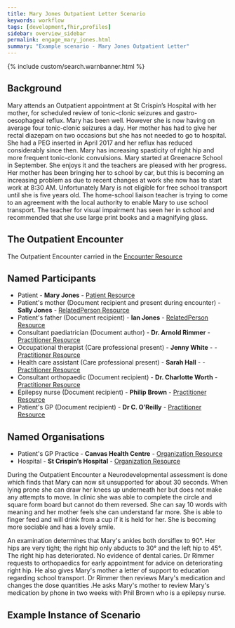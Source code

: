 ```yaml
---
title: Mary Jones Outpatient Letter Scenario
keywords: workflow
tags: [development,fhir,profiles]
sidebar: overview_sidebar
permalink: engage_mary_jones.html
summary: "Example scenario - Mary Jones Outpatient Letter"
---
```


{% include custom/search.warnbanner.html %}

## Background ##
Mary attends an Outpatient appointment at St Crispin’s Hospital with her mother, for scheduled review of tonic-clonic seizures and gastro-oesophageal reflux. Mary has been well. However she is now having on average four tonic-clonic seizures a day. Her mother has had to give her rectal diazepam on two occasions but she has not needed to go to hospital. She had a PEG inserted in April 2017 and her reflux has reduced considerably since then. Mary has increasing spasticity of right hip and more frequent tonic-clonic convulsions. Mary started at Greenacre School in September. She enjoys it and the teachers are pleased with her progress.  Her mother has been bringing her to school by car, but this is becoming an increasing problem as due to recent changes at work she now has to start work at 8:30 AM. Unfortunately Mary is not eligible for free school transport until she is five years old. The home-school liaison teacher is trying to come to an agreement with the local authority to enable Mary to use school transport.  The teacher for visual impairment has seen her in school and recommended that she use large print books and a magnifying glass.

## The Outpatient Encounter ##

The Outpatient Encounter carried in the [Encounter Resource](https://fhir.nhs.uk/STU3/StructureDefinition/CareConnect-ITK-Encounter-1)

## Named Participants ##

- Patient - **Mary Jones** - [Patient Resource](https://fhir.hl7.org.uk/STU3/StructureDefinition/CareConnect-Patient-1)
- Patient's mother (Document recipient and present during encounter) - **Sally Jones** - [RelatedPerson Resource](https://fhir.nhs.uk/STU3/StructureDefinition/ITK-RelatedPerson-1)
- Patient's father (Document recipient) - **Ian Jones** - [RelatedPerson Resource](https://fhir.nhs.uk/STU3/StructureDefinition/ITK-RelatedPerson-1)
- Consultant paediatrician (Document author) - **Dr. Arnold Rimmer** - [Practitioner Resource](https://fhir.hl7.org.uk/STU3/StructureDefinition/CareConnect-Practitioner-1)
- Occupational therapist (Care professional present) - **Jenny White** - - [Practitioner Resource](https://fhir.hl7.org.uk/STU3/StructureDefinition/CareConnect-Practitioner-1)
- Health care assistant (Care professional present) - **Sarah Hall** - - [Practitioner Resource](https://fhir.hl7.org.uk/STU3/StructureDefinition/CareConnect-Practitioner-1)
- Consultant orthopaedic (Document recipient) - **Dr. Charlotte Worth** - [Practitioner Resource](https://fhir.hl7.org.uk/STU3/StructureDefinition/CareConnect-Practitioner-1)
- Epilepsy nurse (Document recipient) - **Philip Brown** - [Practitioner Resource](https://fhir.hl7.org.uk/STU3/StructureDefinition/CareConnect-Practitioner-1)
- Patient's GP (Document recipient) - **Dr  C. O’Reilly** - [Practitioner Resource](https://fhir.hl7.org.uk/STU3/StructureDefinition/CareConnect-Practitioner-1)

## Named Organisations ##

- Patient's GP Practice - **Canvas Health Centre** - [Organization Resource](https://fhir.hl7.org.uk/STU3/StructureDefinition/CareConnect-Organization-1)
- Hospital - **St Crispin’s Hospital** - [Organization Resource](https://fhir.hl7.org.uk/STU3/StructureDefinition/CareConnect-Organization-1)

During the Outpatient Encounter a Neurodevelopmental assessment is done which finds that Mary can now sit unsupported for about 30 seconds. When lying prone she can draw her knees up underneath her but does not make any attempts to move. In clinic she was able to complete the circle and square form board but cannot do them reversed. She can say 10 words with meaning and her mother feels she can understand far more. She is able to finger feed and will drink from a cup if it is held for her. She is becoming more sociable and has a lovely smile. 

An examination determines that Mary's ankles both dorsiflex to 90°.  Her hips are very tight; the right hip only abducts to 30° and the left hip to 45°. The right hip has deteriorated.
No evidence of dental caries. Dr Rimmer requests to orthopaedics for early appointment for advice on deteriorating right hip. He also gives Mary's mother a letter of support to education regarding school transport.  Dr Rimmer then reviews Mary's medication and changes the dose quantities .He asks Mary's mother to review Mary's medication by phone in two weeks with Phil Brown who is a epilepsy nurse.
 

## Example Instance of Scenario ##

<script src="https://gist.github.com/IOPS-DEV/944c204f72f37498bb72797d2e391b84.js"></script>

